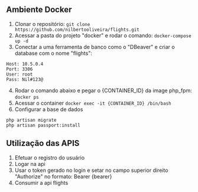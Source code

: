 ## Ambiente Docker

1. Clonar o repositório:
 `git clone https://github.com/nilbertooliveira/flights.git`
2. Acessar a pasta do projeto "docker" e rodar o comando:
	`docker-compose up -d`
3. Conectar a uma ferramenta de banco como o "DBeaver" e criar o database com o nome "flights":
```
Host: 10.5.0.4
Port: 3306
User: root
Pass: Nil#123@
```
4. Rodar o comando abaixo e pegar o {CONTAINER_ID} da image php_fpm:
`docker ps`
5. Acessar o container
`docker exec -it {CONTAINER_ID} /bin/bash`
6. Configurar a base de dados
```
php artisan migrate
php artisan passport:install
```

## Utilização das APIS
1. Efetuar o registro do usuário
2. Logar na api
3. Usar o token gerado no login e setar no campo superior direito "Authorize" no formato: Bearer {bearer}
4. Consumir a api flights

